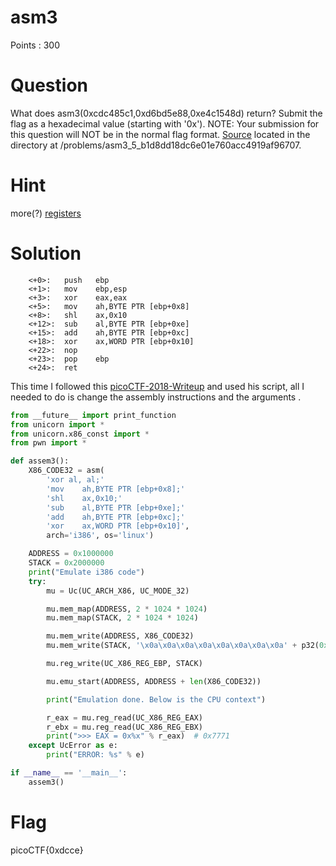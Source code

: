 # asm3

Points : 300

# Question

What does asm3(0xcdc485c1,0xd6bd5e88,0xe4c1548d) return? Submit the flag as a hexadecimal value (starting with '0x'). NOTE: Your submission for this question will NOT be in the normal flag format. [Source](test.S) located in the directory at /problems/asm3_5_b1d8dd18dc6e01e760acc4919af96707.

# Hint 

more(?) [registers](https://wiki.skullsecurity.org/index.php?title=Registers)

# Solution

```asm3:
	<+0>:	push   ebp
	<+1>:	mov    ebp,esp
	<+3>:	xor    eax,eax
	<+5>:	mov    ah,BYTE PTR [ebp+0x8]
	<+8>:	shl    ax,0x10
	<+12>:	sub    al,BYTE PTR [ebp+0xe]
	<+15>:	add    ah,BYTE PTR [ebp+0xc]
	<+18>:	xor    ax,WORD PTR [ebp+0x10]
	<+22>:	nop
	<+23>:	pop    ebp
	<+24>:	ret    
```

This time I followed this [picoCTF-2018-Writeup](https://tcode2k16.github.io/blog/posts/picoctf-2018-writeup/reversing/#assembly-3) and used his script, all I needed to do is change the assembly instructions and the arguments .

```python
from __future__ import print_function
from unicorn import *
from unicorn.x86_const import *
from pwn import *

def assem3():
    X86_CODE32 = asm(
        'xor al, al;'
        'mov    ah,BYTE PTR [ebp+0x8];'
        'shl    ax,0x10;'
        'sub    al,BYTE PTR [ebp+0xe];'
        'add    ah,BYTE PTR [ebp+0xc];'
        'xor    ax,WORD PTR [ebp+0x10]',
        arch='i386', os='linux')

    ADDRESS = 0x1000000
    STACK = 0x2000000
    print("Emulate i386 code")
    try:
        mu = Uc(UC_ARCH_X86, UC_MODE_32)

        mu.mem_map(ADDRESS, 2 * 1024 * 1024)
        mu.mem_map(STACK, 2 * 1024 * 1024)

        mu.mem_write(ADDRESS, X86_CODE32)
        mu.mem_write(STACK, '\x0a\x0a\x0a\x0a\x0a\x0a\x0a\x0a' + p32(0xcdc485c1) + p32(0xd6bd5e88) + p32(0xe4c1548d))

        mu.reg_write(UC_X86_REG_EBP, STACK)

        mu.emu_start(ADDRESS, ADDRESS + len(X86_CODE32))

        print("Emulation done. Below is the CPU context")

        r_eax = mu.reg_read(UC_X86_REG_EAX)
        r_ebx = mu.reg_read(UC_X86_REG_EBX)
        print(">>> EAX = 0x%x" % r_eax)  # 0x7771
    except UcError as e:
        print("ERROR: %s" % e)

if __name__ == '__main__':
    assem3()
```



# Flag
picoCTF{0xdcce}


